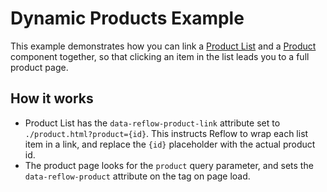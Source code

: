 # Dynamic Products Example

This example demonstrates how you can link a [Product List](https://reflowhq.com/docs/product-list.html) and a [Product](https://reflowhq.com/docs/product.html) component together, so that clicking an item in the list leads you to a full product page.

## How it works

* Product List has the `data-reflow-product-link` attribute set to `./product.html?product={id}`. This instructs Reflow to wrap each list item in a link, and replace the `{id}` placeholder with the actual product id.
* The product page looks for the `product` query parameter, and sets the `data-reflow-product` attribute on the tag on page load.